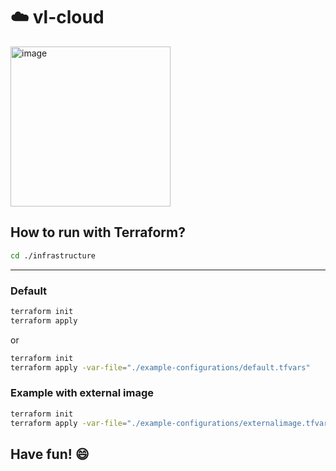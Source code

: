 # ☁️ vl-cloud


<img width="256" alt="image" src="https://user-images.githubusercontent.com/12800230/161802944-9bdbd686-107f-4063-a4fb-f6183fbafd90.png">

## How to run with Terraform?
```bash
cd ./infrastructure
```
---
### Default
```bash
terraform init 
terraform apply
```
or
```bash
terraform init 
terraform apply -var-file="./example-configurations/default.tfvars"
```

### Example with external image
```bash
terraform init 
terraform apply -var-file="./example-configurations/externalimage.tfvars"
```

## Have fun! 😄 ##

